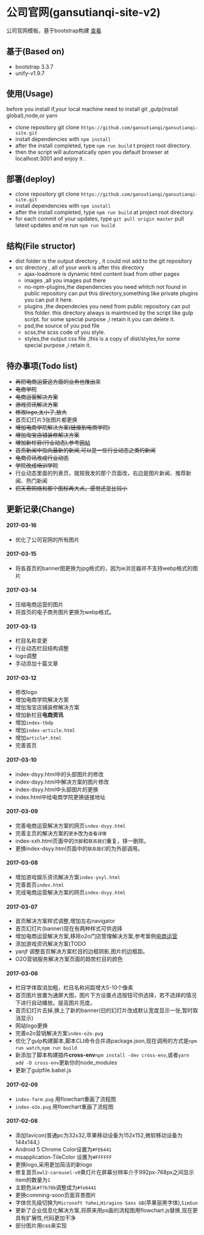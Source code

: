 # 公司官网(gansutianqi-site-v2)
公司官网模板，基于bootstrap构建 [查看](http://1.jq2.com:8082/)

## 基于(Based on)
+ bootstrap 3.3.7
+ unify-v1.9.7

## 使用(Usage)
before you install if,your local machine need to install git ,gulp(install global),node,or yarn
+ clone repository git clone `https://github.com/gansutianqi/gansutianqi-site.git`
+ install dependencies with `npm install`
+ after the install completed, type `npm run build` t project root directory.
+ then the script will automatically open you default browser at localhost:3001 and enjoy it .

## 部署(deploy)
+ clone repository git clone `https://github.com/gansutianqi/gansutianqi-site.git`
+ install dependencies with `npm install`
+ after the install completed, type `npm run build` at project root directory.
+ for each commit of your updates, type `git pull origin master` pull latest updates and re run `npm run build`

## 结构(File structor)
 + dist folder is the output directory , it could not add to the git repository
 + src directory , all of your work is after this directory
    + ajax-loadmore is dynamic html content load from other pages
    + images ,all you images put there
    + no-npm-plugins,the dependencies you need whitch not found in public repository can put this directory,something like private plugins you can put it here.
    + plugins ,the dependecies you need from public repository can put this folder. this directory always is maintnced by the script like gulp script. for some special purpose ,i retain it.you can delete it.
    + psd,the source of you psd file
    + scss,the scss code of you style.
    + styles,the output css file ,this is a copy of dist/styles,for some special purpose ,i retain it.

## 待办事项(Todo list)
+ ~~再把电商运营这方面的业务也推出来~~
+ ~~电商学院~~
+ ~~电商运营解决方案~~
+ ~~游戏资讯解决方案~~
+ ~~修改logo,太小了,放大~~
+ 首页幻灯片3张图片都更换
+ ~~增加电商学院解决方案(链接到电商学院)~~
+ ~~增加淘宝店铺装修解决方案~~
+ ~~增加新栏目(行业动态),参考[网站](http://www.chinaz.com/biz/)~~
+ ~~首页新闻中指向最新的新闻,可以是一些行业动态之类的新闻~~
+ ~~电商资讯改成行业动态~~
+ ~~学院改成培训学院~~
+ 行业动态里面的列表页，就按我发的那个页面改，右边是图片新闻、推荐新闻、热门新闻
+ ~~把天奇网络和那个图标再大点。感觉还是比较小~~

## 更新记录(Change)

#### 2017-03-16
+ 优化了公司官网的所有图片

#### 2017-03-15
+ 将各首页的banner图更换为jpg格式的，因为ie浏览器并不支持webp格式的图片

#### 2017-03-14
+ 压缩电商运营的图片
+ 将首页的电子商务图片更换为webp格式。

#### 2017-03-13
+ 栏目名称变更
+ 行业动态栏目结构调整
+ logo调整
+ 手动添加十篇文章

#### 2017-03-12
+ 修改logo
+ 增加电商学院解决方案
+ 增加淘宝店铺装修解决方案
+ 增加新栏目**电商资讯**
+ 增加`index-tbdp`
+ 增加`index-article.html`
+ 增加`article*.html`
+ 完善首页

#### 2017-03-10
+ index-dsyy.html中的头部图片的修改
+ index-dsyy.html中解决方案的图片修改
+ index-dsyy.html中头部图片的更换
+ index.html中给电商学院更换链接地址

#### 2017-03-09
+ 完善电商运营解决方案的网页`index-dsyy.html`
+ 完善主页的解决方案的`更多`改为`查看详情`
+ index-xxh.html页面中的`页脚`和`联系我们`重复，择一删除。
+ 更换index-dsyy.html页面中的`联系我们`的为外部调用。

#### 2017-03-08
+ 增加游戏娱乐资讯解决方案`index-yxyl.html`
+ 完善首页`index.html`
+ 完成电商运营解决方案的网页`index-dsyy.html`

#### 2017-03-07
+ 首页解决方案样式调整,增加左右navigator
+ 首页幻灯片(banner)现在有两种样式可供选择
+ 增加电商运营解决方案,移除o2o门店管理解决方案,参考案例[电商运营](http://www.irelint.com/ebusiness)
+ 添加游戏资讯解决方案(TODO
+ yanjf 调整首页解决方案栏目的边框阴影,图片的边框距。
+ O2O营销服务解决方案页面的趋势栏目的颜色

#### 2017-03-06
+ 栏目字体取消加粗，栏目名称间距增大5-10个像素
+ 首页图片放置为通屏大图，图片下方设置点选按钮可供选择，若不选择的情况下进行自动播放。提高图片亮度。
+ 首页幻灯片去掉,换上了新的banner(旧的幻灯片改成默认宽度显示一张,暂时取消显示)
+ 网站logo更换
+ 完善o2o营销解决方案`index-o2o.pug`
+ 优化了gulp构建脚本,脚本CLI命令合并进package.json,现在调用的方式是`npm run watch`,`npm run build`
+ 新添加了脚本构建插件**cross-env**`npm install -dev cross-env`,或者`yarn add -D cross-env`更新你的node_modules
+ 更新了gulpfile.babel.js

#### 2017-02-09
+ `index-farm.pug` 用flowchart重画了流程图
+ `index-o2o.pug` 用flowchart重画了流程图

#### 2017-02-08
+ 添加favicon(普通pc为32x32,苹果移动设备为152x152,微软移动设备为144x144,)
+ Android 5 Chrome Color设置为`#FE6441`
+ msapplication-TileColor 设置为`#FFFFFF`
+ 更换logo,采用更加简洁的新logo
+ 修复首页`owl2-carousel-v0`黄灯片在屏幕分辨率介于992px-768px之间显示item的数量为`1`
+ 主题色从`#f7b70b`调整成为`#fe6441`
+ 更换comming-soon页面背景图片
+ 字体优先级切换为`Microsoft Yahei`,`Hiragino Sans GB`(苹果丽黑字体),`SimSun`
+ 更新了企业信息化解决方案,将原来用ps画的流程图用flowchart.js替换,现在更具有扩展性,代码更加干净
+ 部分图片用css来实现
